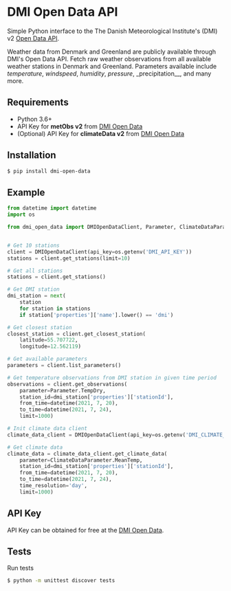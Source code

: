 # DMI Open Data API

Simple Python interface to the The Danish Meteorological Institute's (DMI) v2 [Open Data API](https://confluence.govcloud.dk/display/FDAPI/Danish+Meteorological+Institute+-+Open+Data).

Weather data from Denmark and Greenland are publicly available through DMI's Open Data API. Fetch raw weather observations from all available weather stations in Denmark and Greenland. Parameters available include _temperature_, _windspeed_, _humidity_, _pressure_, \_precipitation\_\_, and many more.

## Requirements

- Python 3.6+
- API Key for **metObs v2** from [DMI Open Data](https://confluence.govcloud.dk/pages/viewpage.action?pageId=26476690)
- (Optional) API Key for **climateData v2** from [DMI Open Data](https://confluence.govcloud.dk/display/FDAPI/Climate+data?src=contextnavpagetreemode)

## Installation

```bash
$ pip install dmi-open-data
```

## Example

```python
from datetime import datetime
import os

from dmi_open_data import DMIOpenDataClient, Parameter, ClimateDataParameter


# Get 10 stations
client = DMIOpenDataClient(api_key=os.getenv('DMI_API_KEY'))
stations = client.get_stations(limit=10)

# Get all stations
stations = client.get_stations()

# Get DMI station
dmi_station = next(
    station
    for station in stations
    if station['properties']['name'].lower() == 'dmi')

# Get closest station
closest_station = client.get_closest_station(
    latitude=55.707722,
    longitude=12.562119)

# Get available parameters
parameters = client.list_parameters()

# Get temperature observations from DMI station in given time period
observations = client.get_observations(
    parameter=Parameter.TempDry,
    station_id=dmi_station['properties']['stationId'],
    from_time=datetime(2021, 7, 20),
    to_time=datetime(2021, 7, 24),
    limit=1000)

# Init climate data client
climate_data_client = DMIOpenDataClient(api_key=os.getenv('DMI_CLIMATE_DATA_API_KEY'))

# Get climate data
climate_data = climate_data_client.get_climate_data(
    parameter=ClimateDataParameter.MeanTemp,
    station_id=dmi_station['properties']['stationId'],
    from_time=datetime(2021, 7, 20),
    to_time=datetime(2021, 7, 24),
    time_resolution='day',
    limit=1000)
```

## API Key

API Key can be obtained for free at the [DMI Open Data](https://confluence.govcloud.dk/pages/viewpage.action?pageId=26476690).

## Tests

Run tests

```bash
$ python -m unittest discover tests
```
